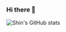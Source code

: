 ### Hi there 👋

<!--
**Brichka-Dv/Brichka-Dv** is a ✨ _special_ ✨ repository because its `README.md` (this file) appears on your GitHub profile.

Here are some ideas to get you started:

- 🔭 I’m currently working on ...
- 🌱 I’m currently learning ...
- 👯 I’m looking to collaborate on ...
- 🤔 I’m looking for help with ...
- 💬 Ask me about ...
- 📫 How to reach me: ...
- 😄 Pronouns: ...
- ⚡ Fun fact: ...
-->
![Shin's GitHub stats](https://github-readme-stats.vercel.app/api?username=Brichka-Dv&show_icons=true&theme=tokyonight)
